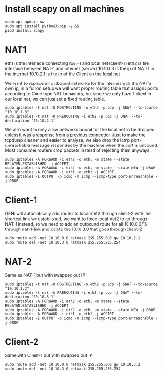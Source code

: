 # Install scapy on all machines
```
sudo apt update &&
sudo apt install python3-pip -y &&
pip3 install scapy
```

# NAT1
eth1 is the interface connecting NAT-1 and local net (client-1)
eth2 is the interface between NAT-1 and internet (server)
10.10.1.3 is the ip of NAT-1 in the internet
10.10.2.1 is the ip of the Client on the local net

We want to replace all outbound networks for the internet with the NAT's own ip,
in a full on setup we will want proper routing table that assigns ports according to 
Cone type NAT behaviors, but since we only have 1 client in our local net, we can
just set a fixed routing table.

```
sudo iptables -t nat -R POSTROUTING -o eth2 -p udp -j SNAT --to-source "10.10.1.3"
sudo iptables -t nat -R PREROUTING -i eth2 -p udp -j DNAT --to-destination "10.10.2.1"
```

We also want to only allow networks bound for the local net to be dropped unless it was a response from a previous connection 
Just to make the tcpdump cleaner and easier to analyze, we also drop the icmp port-unreachable message responded by the machine
when the port is unbound. Most consumer routers drop packets instead of rejecting them anyways.

```
sudo iptables -A FORWARD -i eth2 -o eth1 -m state --state RELATED,ESTABLISHED -j ACCEPT
sudo iptables -A FORWARD -i eth2 -o eth1 -m state --state NEW -j DROP
sudo iptables -A FORWARD -i eth1 -o eth2 -j ACCEPT
sudo iptables -I OUTPUT -p icmp -m icmp --icmp-type port-unreachable -j DROP
```



# Client-1
GENI will automatically add routes to local-net2 through client-2 with the shortcut link we established, we want to force local-net2 to go through NAT-1 instead, so we need to add an outbound route for all 10.10.0.0/16 through nat-1-link and delete the 10.10.3.0 that goes through client-2

```
sudo route add -net 10.10.0.0 netmask 255.255.0.0 gw 10.10.2.1
sudo route del -net 10.10.3.0 netmask 255.255.255.254
```

# NAT-2 
Same as NAT-1 but with swapped out IP

```
sudo iptables -t nat -R POSTROUTING -o eth2 -p udp -j SNAT --to-source "10.10.1.2"
sudo iptables -t nat -R PREROUTING -i eth2 -p udp -j DNAT --to-destination "10.10.3.1"
sudo iptables -A FORWARD -i eth2 -o eth1 -m state --state RELATED,ESTABLISHED -j ACCEPT
sudo iptables -A FORWARD -i eth2 -o eth1 -m state --state NEW -j DROP
sudo iptables -A FORWARD -i eth1 -o eth2 -j ACCEPT
sudo iptables -I OUTPUT -p icmp -m icmp --icmp-type port-unreachable -j DROP
```

# Client-2
Same with Client-1 but with swapped out IP
```
sudo route add -net 10.10.0.0 netmask 255.255.0.0 gw 10.10.3.2
sudo route del -net 10.10.3.0 netmask 255.255.255.254
```